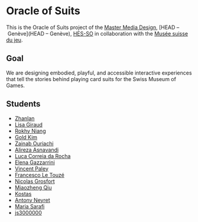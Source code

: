 # Oracle of Suits
This is the Oracle of Suits project of the [Master Media Design](https://www.hesge.ch/head/en/programs-research/master-arts-media-design), [HEAD – Genève](HEAD – Genève), [HES-SO](https://www.hes-so.ch/accueil) in collaboration with the [Musée suisse du jeu](https://museedujeu.ch/).

## Goal
We are designing embodied, playful, and accessible interactive experiences that tell the stories behind playing card suits for the Swiss Museum of Games.

## Students
- [Zhanlan](https://github.com/orangespy-arts/head-md-oracle-of-suits)
- [Lisa Giraud](https://github.com/lisagrd12/head-md-oracle-of-suits.git)
- [Rokhy Niang](https://github.com/badjen221/head-md-oracle-of-suits.git)
- [Gold Kim](https://github.com/imgoldkim/head-md-oracle-of-suits.git)
- [Zainab Ouriachi](https://github.com/mynameiszainabouriachi-stack/head-md-oracle-of-suits.git)
- [Alireza Asnavandi](https://github.com/AlirezaAsna/head-md-oracle-of-suits.git)
- [Luca Correia da Rocha](https://github.com/LucaCDRocha/head-md-oracle-of-suits.git)
- [Elena Gazzarrini](https://github.com/egazzarr/head-md-oracle-of-suits.git)
- [Vincent Paley](https://github.com/Vinipae/head-md-oracle-of-suits)
- [Francesco Le Touzé](https://github.com/Funkor-dev/head-md-oracle-of-suits.git)
- [Nicolas Grosfort](https://github.com/nicolasgrosfort/head-md-oracle-of-suits)
- [Miaozheng Qiu](https://github.com/MiaozhengQ/head-md-oracle-of-suits.git)
- [Kostas](https://github.com/SevenBrezelos14/head-md-oracle-of-suits.git)
- [Antony Neyret](https://github.com/antonynyt/head-md-oracle-of-suits)
- [Maria Sarafi](https://github.com/mariasarafi/head-md-oracle-of-suits.git)
- [js3000000](https://github.com/js3000000/head-md-oracle-of-suits)